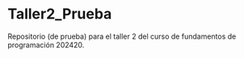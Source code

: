 # Taller2_Prueba
Repositorio (de prueba) para el taller 2 del curso de fundamentos de programación 202420.
